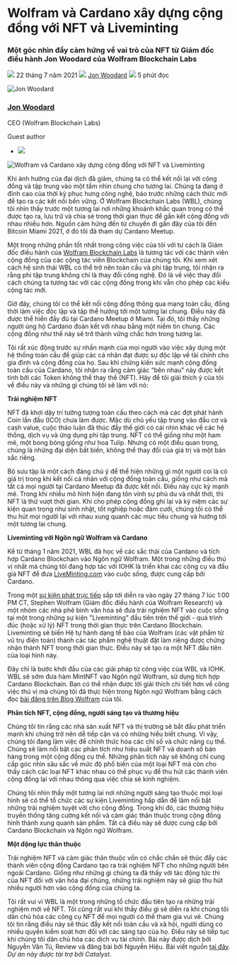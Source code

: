 # Wolfram và Cardano xây dựng cộng đồng với NFT và Liveminting

### **Một góc nhìn đầy cảm hứng về vai trò của NFT từ Giám đốc điều hành Jon Woodard của Wolfram Blockchain Labs**

![](img/2021-07-22-wolfram-and-cardano-build-communities-with-nfts-and-liveminting.002.png) 22 tháng 7 năm 2021 ![](img/2021-07-22-wolfram-and-cardano-build-communities-with-nfts-and-liveminting.002.png) [Jon Woodard](tmp//en/blog/authors/jon-woodard/page-1/) ![](img/2021-07-22-wolfram-and-cardano-build-communities-with-nfts-and-liveminting.003.png) 5 phút đọc

![Jon Woodard](img/2021-07-22-wolfram-and-cardano-build-communities-with-nfts-and-liveminting.004.png)[](tmp//en/blog/authors/jon-woodard/page-1/)

### [**Jon Woodard**](tmp//en/blog/authors/jon-woodard/page-1/)

CEO (Wolfram Blockchain Labs)

Guest author

- ![](img/2021-07-22-wolfram-and-cardano-build-communities-with-nfts-and-liveminting.005.png)[](https://twitter.com/jonwoodard "Twitter")

![Wolfram và Cardano xây dựng cộng đồng với NFT và Liveminting](img/2021-07-22-wolfram-and-cardano-build-communities-with-nfts-and-liveminting.006.jpeg)

Khi ảnh hưởng của đại dịch đã giảm, chúng ta có thể kết nối lại với cộng đồng và tập trung vào một tầm nhìn chung cho tương lai. Chúng ta đang ở đỉnh cao của thời kỳ phục hưng công nghệ, báo trước những cách thức mới để tạo ra các kết nối bền vững. Ở Wolfram Blockchain Labs (WBL), chúng tôi nhìn thấy trước một tương lai nơi những khoảnh khắc quan trọng có thể được tạo ra, lưu trữ và chia sẻ trong thời gian thực để gắn kết cộng đồng với nhau nhiều hơn. Nguồn cảm hứng đến từ chuyến đi gần đây của tôi đến Bitcoin Miami 2021, ở đó tôi đã tham dự Cardano Meetup.

Một trong những phần tốt nhất trong công việc của tôi với tư cách là Giám đốc điều hành của [Wolfram Blockchain Labs](https://www.wolframblockchainlabs.com/) là tương tác với các thành viên cộng đồng của các cộng tác viên Blockchain của chúng tôi. Khi xem xét cách hệ sinh thái WBL có thể trở nên toàn cầu và phi tập trung, tôi nhận ra rằng phi tập trung không chỉ là thay đổi công nghệ. Đó là về việc thay đổi cách chúng ta tương tác với các cộng đồng trong khi vẫn cho phép các kiểu cộng tác mới.

Giờ đây, chúng tôi có thể kết nối cộng đồng thông qua mạng toàn cầu, đồng thời làm việc độc lập và tập thể hướng tới một tương lai chung. Điều này đã được thể hiển đầy đủ tại Cardano Meetup ở Miami. Tại đó, tôi thấy những người ủng hộ Cardano đoàn kết với nhau bằng một niềm tin chung. Các cộng đồng như thế này sẽ trở thành vững chắc hơn trong tương lai.

Tôi rất xúc động trước sự nhấn mạnh của mọi người vào việc xây dựng một hệ thống toàn cầu để giúp các cá nhân đạt được sự độc lập về tài chính cho gia đình và cộng đồng của họ. Sau khi chứng kiến sức mạnh cộng đồng toàn cầu của Cardano, tôi nhận ra rằng cảm giác “bên nhau” này được kết tinh bởi các Token không thể thay thế (NFT). Hãy để tôi giải thích ý của tôi về điều này và những gì chúng tôi sẽ làm với nó:

**Trải nghiệm NFT**

NFT đã khơi dậy trí tưởng tượng toàn cầu theo cách mà các đợt phát hành Coin lần đầu (ICO) chưa làm được. Mặc dù chủ yếu tập trung vào đầu cơ và cash value, cuộc thảo luận đã thúc đẩy thế giới có cái nhìn khác về các hệ thống, dịch vụ và ứng dụng phi tập trung. NFT có thể giống như một ham mê, một bong bóng giống như hoa Tulip. Nhưng có một điều quan trọng, chúng là những đại diện bất biến, không thể thay đổi của giá trị và một bản sắc riêng.

Bộ sưu tập là một cách đáng chú ý để thể hiện những gì một người coi là có giá trị trong khi kết nối cá nhân với cộng đồng toàn cầu, giống như cách mà tất cả mọi người tại Cardano Meetup đã được kết nối. Điều này cực kỳ mạnh mẽ. Trong khi nhiều mô hình hiện đang tôn vinh sự phù du và nhất thời, thì NFT là thứ vượt thời gian. Khi cho phép cộng đồng ghi lại và kỷ niệm các sự kiện quan trọng như sinh nhật, tốt nghiệp hoặc đám cưới, chúng tôi có thể thu hút mọi người lại với nhau xung quanh các mục tiêu chung và hướng tới một tương lai chung.

**Liveminting với Ngôn ngữ Wolfram và Cardano**

Kể từ tháng 1 năm 2021, WBL đã học về các sắc thái của Cardano và tích hợp Cardano Blockchain vào Ngôn ngữ Wolfram. Một trong những điều thú vị nhất mà chúng tôi đang hợp tác với IOHK là triển khai các công cụ và đấu giá NFT để đưa [LiveMinting.com](https://www.liveminting.com/) vào cuộc sống, được cung cấp bởi Cardano.

Trong một [sự kiện phát trực tiếp](https://youtu.be/pMfrRFNCKhE) sắp tới diễn ra vào ngày 27 tháng 7 lúc 1:00 PM CT, Stephen Wolfram (Giám đốc điều hành của Wolfram Research) và một nhóm các nhà phê bình văn hóa sẽ đưa trải nghiệm NFT vào cuộc sống tại một trong những sự kiện "Liveminting" đầu tiên trên thế giới - quá trình đúc (hoặc xử lý) NFT trong thời gian thực trên Cardano Blockchain. Liveminting sẽ biến Hệ tự hành dạng tế bào của Wolfram (các vật phẩm từ vũ trụ điện toán) thành các tác phẩm nghệ thuật đặt làm riêng được chứng nhận thành NFT trong thời gian thực. Điều này sẽ tạo ra một NFT đầu tiên của loại hình này.

Đây chỉ là bước khởi đầu của các giải pháp từ công việc của WBL và IOHK. WBL sẽ sớm đưa hàm MintNFT vào Ngôn ngữ Wolfram, sử dụng tích hợp Cardano Blockchain. Bạn có thể nhận được lời giải thích chi tiết hơn về công việc thú vị mà chúng tôi đã thực hiện trong Ngôn ngữ Wolfram bằng cách đọc [bài đăng trên Blog Wolfram](https://blog.wolfram.com/2021/07/21/liveminting-nfts-with-the-wolfram-language-on-the-cardano-blockchain/) của tôi.

**Phân tích NFT, cộng đồng, người sáng tạo và thương hiệu**

Chúng tôi tin rằng các nhà sản xuất NFT và thị trường sẽ bắt đầu phát triển mạnh khi chúng trở nên dễ tiếp cận và có những hiểu biết chung. Vì vậy, chúng tôi đang làm việc để chính thức hóa các chỉ số và chức năng cụ thể. Chúng sẽ làm nổi bật các phân tích như hiệu suất NFT và doanh số bán hàng trong một cộng đồng cụ thể. Những phân tích này sẽ không chỉ cung cấp góc nhìn sâu sắc về mức độ phổ biến của một loại NFT mà còn cho thấy cách các loại NFT khác nhau có thể phục vụ để thu hút các thành viên cộng đồng lại với nhau thông qua việc chia sẻ kinh nghiệm.

Chúng tôi nhìn thấy một tương lai nơi những người sáng tạo thuộc mọi loại hình sẽ có thể tổ chức các sự kiện Liveminting hấp dẫn để làm nổi bật những trải nghiệm tuyệt vời cho cộng đồng. Trong khi đó, các thương hiệu truyền thống tăng cường kết nối và cảm giác thân thuộc trong cộng đồng hình thành xung quanh sản phẩm. Tất cả điều này sẽ được cung cấp bởi  Cardano Blockchain và Ngôn ngữ Wolfram.

**Một động lực thân thuộc**

Trải nghiệm NFT và cảm giác thân thuộc vốn có chắc chắn sẽ thúc đẩy các thành viên cộng đồng Cardano tạo ra trải nghiệm NFT cho những người bên ngoài Cardano. Giống như những gì chúng ta đã thấy với tác động tức thì của NFT đối với văn hóa đại chúng, những trải nghiệm này sẽ giúp thu hút nhiều người hơn vào cộng đồng của chúng ta.

Tôi rất vui vì WBL là một trong những tổ chức đầu tiên tạo ra những trải nghiệm mới về NFT. Tôi cũng rất vui khi thấy điều gì sẽ diễn ra khi chúng tôi dân chủ hóa các công cụ NFT để mọi người có thể tham gia vui vẻ. Chúng tôi tin rằng điều này sẽ thúc đẩy kết nối toàn cầu và xã hội, người dùng có nhiều quyền kiểm soát hơn đối với các sáng tạo của họ. Điều này sẽ tiếp tục khi chúng tôi dân chủ hóa các dịch vụ tài chính. Bài này được dịch bởi Nguyễn Văn Tú, Review và đăng bài bởi Nguyễn Hiệu. Bài viết nguồn [tại đây](https://iohk.io/en/blog/posts/2021/07/22/wolfram-and-cardano-build-communities-with-nfts-and-liveminting). *Dự án này được tài trợ bởi Catalyst*.
